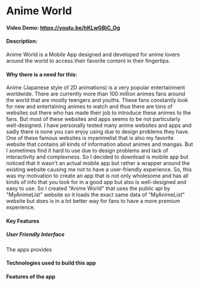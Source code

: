 # Anime World
#### Video Demo:  https://youtu.be/hKLwGBjC_Og
#### Description:
  Anime World is a Mobile App designed and developed for anime lovers around the world to access their favorite content in their fingertips.

#### Why there is a need for this:
  Anime (Japanese style of 2D animations) is a very popular entertainment worldwide. There are currently more than 100 million animes fans around the world that are mostly teengers and youths. These fans constantly look for new and entertaining animes to watch and thus there are tons of websites out there who has made their job to introduce these animes to the fans. But most of these websites and apps seems to be not particularly well-designed. I have personally tested many anime websites and apps and sadly there is none you can enjoy using due to design problems they have. One of these famous websites is myanimelist that is also my favorite website that contains all kinds of information about animes and mangas. But I sometimes find it hard to use due to design problems and lack of interactivity and complexness. So I decided to download is mobile app but noticed that it wasn't an actual mobile app but rather a wrapper around the existing website causing me not to have a user-friendly experience. So, this was my motivation to create an app that is not only wholesome and has all kinds of info that you look for in a good app but also is well-designed and easy to use. So I created "Anime World" that uses the public api by "MyAnimeList" website so it loads the exact same data of "MyAnimeList" website but does is in a lot better way for fans to have a more premium experience.

#### Key Features
  ##### User Friendly Interface
  The apps provides

#### Technologies used to build this app

#### Features of the app
